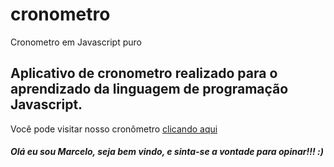 # cronometro
Cronometro em Javascript puro

## Aplicativo de cronometro realizado para o aprendizado da linguagem de programação Javascript.

Você pode visitar nosso cronômetro [clicando aqui]()

##### Olá eu sou Marcelo, seja bem vindo, e sinta-se a vontade para opinar!!! :)
